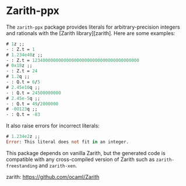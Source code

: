 # Zarith-ppx

The `zarith-ppx` package provides literals 
for arbitrary-precision integers and rationals
with the [Zarith library][zarith].
Here are some examples:

```ocaml
# 1z ;;
- : Z.t = 1
# 1.234e40z ;;
- : Z.t = 12340000000000000000000000000000000000000
# 0x18z ;;
- : Z.t = 24
# 1.2q ;;
- : Q.t = 6/5
# 2.45e10q ;;
- : Q.t = 24500000000
# 2.45e-5q ;;
- : Q.t = 49/2000000
# -0O123q ;;
- : Q.t = -83
```

It also raise errors for incorrect literals:
```ocaml
# 1.234e2z ;;
Error: This literal does not fit in an integer.
```

This package depends on vanilla Zarith, but the generated code is compatible with any cross-compiled version of Zarith such as `zarith-freestanding` and `zarith-xen`.

zarith: https://github.com/ocaml/Zarith
